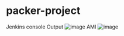 # packer-project
Jenkins console Output
![image](https://github.com/niveditapa21/packer-project/assets/110668073/63d03154-0bda-4183-89a8-8971a0f66256)
AMI
![image](https://github.com/niveditapa21/packer-project/assets/110668073/20bb0d2a-5e4c-4b3c-af42-10df20be3099)
